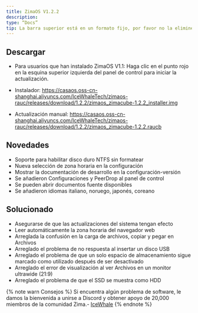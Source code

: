 ```yaml
---
title: ZimaOS V1.2.2
description:
type: “Docs”
tip: La barra superior está en un formato fijo, por favor no la elimine, description es la descripción del artículo, si no se completa se tomará el primer párrafo del contenido.
---
```

## Descargar
- Para usuarios que han instalado ZimaOS V1.1:
Haga clic en el punto rojo en la esquina superior izquierda del panel de control para iniciar la actualización.

- Instalador:
https://casaos.oss-cn-shanghai.aliyuncs.com/IceWhaleTech/zimaos-rauc/releases/download/1.2.2/zimaos_zimacube-1.2.2_installer.img

- Actualización manual:
https://casaos.oss-cn-shanghai.aliyuncs.com/IceWhaleTech/zimaos-rauc/releases/download/1.2.2/zimaos_zimacube-1.2.2.raucb
## Novedades
* Soporte para habilitar disco duro NTFS sin formatear
* Nueva selección de zona horaria en la configuración
* Mostrar la documentación de desarrollo en la configuración-versión
* Se añadieron Configuraciones y PeerDrop al panel de control
* Se pueden abrir documentos fuente disponibles
* Se añadieron idiomas italiano, noruego, japonés, coreano

## Solucionado
* Asegurarse de que las actualizaciones del sistema tengan efecto
* Leer automáticamente la zona horaria del navegador web
* Arreglada la confusión en la carga de archivos, copiar y pegar en Archivos
* Arreglado el problema de no respuesta al insertar un disco USB
* Arreglado el problema de que un solo espacio de almacenamiento sigue marcado como utilizado después de ser desactivado
* Arreglado el error de visualización al ver Archivos en un monitor ultrawide (21:9)
* Arreglado el problema de que el SSD se muestra como HDD


{% note warn Consejos %}
Si encuentra algún problema de software, le damos la bienvenida a unirse a Discord y obtener apoyo de 20,000 miembros de la comunidad Zima.- [IceWhale](https://discord.com/invite/f9nzbmpMtU)
{% endnote %}